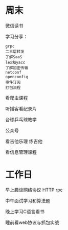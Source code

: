 # 周末

微信读书

学习分享：  

```
grpc  
二三层转发   
了解SaaS  
lex和yacc  
了解加密传输  
netconf  
openconfig  
事件订阅
打包流程
```

看爬虫课程

听播客看纪录片

台球乒乓球教学

公众号

看吉他乐理   练吉他

看信息管理课程



# 工作日

早上趣谈网络协议  HTTP  rpc

中午面试学习和算法题

晚上学习C语言看书

睡前看web协议与抓包实战

